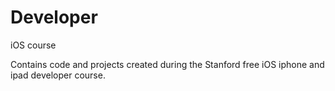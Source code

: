 Developer
=========

iOS course

Contains code and projects created during the Stanford free iOS iphone and ipad developer course.
